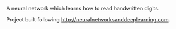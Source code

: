 A neural network which learns how to read handwritten digits.

Project built following http://neuralnetworksanddeeplearning.com.

